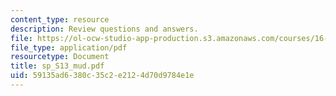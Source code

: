 ```yaml
---
content_type: resource
description: Review questions and answers.
file: https://ol-ocw-studio-app-production.s3.amazonaws.com/courses/16-01-unified-engineering-i-ii-iii-iv-fall-2005-spring-2006/59135ad6380c35c2e2124d70d9784e1e_sp_S13_mud.pdf
file_type: application/pdf
resourcetype: Document
title: sp_S13_mud.pdf
uid: 59135ad6-380c-35c2-e212-4d70d9784e1e
---
```

